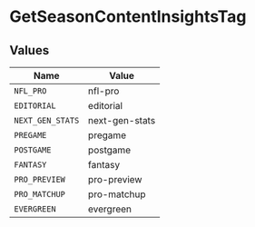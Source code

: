 # GetSeasonContentInsightsTag


## Values

| Name             | Value            |
| ---------------- | ---------------- |
| `NFL_PRO`        | nfl-pro          |
| `EDITORIAL`      | editorial        |
| `NEXT_GEN_STATS` | next-gen-stats   |
| `PREGAME`        | pregame          |
| `POSTGAME`       | postgame         |
| `FANTASY`        | fantasy          |
| `PRO_PREVIEW`    | pro-preview      |
| `PRO_MATCHUP`    | pro-matchup      |
| `EVERGREEN`      | evergreen        |